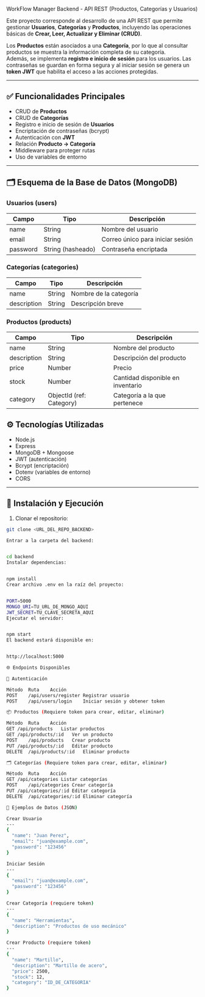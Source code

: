 WorkFlow Manager Backend - API REST (Productos, Categorías y Usuarios)

Este proyecto corresponde al desarrollo de una API REST que permite gestionar **Usuarios**, **Categorías** y **Productos**, incluyendo las operaciones básicas de **Crear, Leer, Actualizar y Eliminar (CRUD)**.

Los **Productos** están asociados a una **Categoría**, por lo que al consultar productos se muestra la información completa de su categoría.  
Además, se implementa **registro e inicio de sesión** para los usuarios. Las contraseñas se guardan en forma segura y al iniciar sesión se genera un **token JWT** que habilita el acceso a las acciones protegidas.

---

## ✅ Funcionalidades Principales

- CRUD de **Productos**
- CRUD de **Categorías**
- Registro e inicio de sesión de **Usuarios**
- Encriptación de contraseñas (bcrypt)
- Autenticación con **JWT**
- Relación **Producto → Categoría**
- Middleware para proteger rutas
- Uso de variables de entorno

---

## 🗂️ Esquema de la Base de Datos (MongoDB)

### Usuarios (users)
| Campo | Tipo | Descripción |
|------|------|-------------|
| name | String | Nombre del usuario |
| email | String | Correo único para iniciar sesión |
| password | String (hasheado) | Contraseña encriptada |

### Categorías (categories)
| Campo | Tipo | Descripción |
|------|------|-------------|
| name | String | Nombre de la categoría |
| description | String | Descripción breve |

### Productos (products)
| Campo | Tipo | Descripción |
|------|------|-------------|
| name | String | Nombre del producto |
| description | String | Descripción del producto |
| price | Number | Precio |
| stock | Number | Cantidad disponible en inventario |
| category | ObjectId (ref: Category) | Categoría a la que pertenece |



## ⚙️ Tecnologías Utilizadas

- Node.js
- Express
- MongoDB + Mongoose
- JWT (autenticación)
- Bcrypt (encriptación)
- Dotenv (variables de entorno)
- CORS

---

## 🔧 Instalación y Ejecución

1) Clonar el repositorio:
```bash
git clone <URL_DEL_REPO_BACKEND>

Entrar a la carpeta del backend:


cd backend
Instalar dependencias:


npm install
Crear archivo .env en la raíz del proyecto:


PORT=5000
MONGO_URI=TU_URL_DE_MONGO_AQUI
JWT_SECRET=TU_CLAVE_SECRETA_AQUI
Ejecutar el servidor:


npm start
El backend estará disponible en:


http://localhost:5000

🌐 Endpoints Disponibles

🔐 Autenticación

Método	Ruta	Acción
POST	/api/users/register	Registrar usuario
POST	/api/users/login	Iniciar sesión y obtener token

📦 Productos (Requiere token para crear, editar, eliminar)

Método	Ruta	Acción
GET	/api/products	Listar productos
GET	/api/products/:id	Ver un producto
POST	/api/products	Crear producto
PUT	/api/products/:id	Editar producto
DELETE	/api/products/:id	Eliminar producto

🗂️ Categorías (Requiere token para crear, editar, eliminar)

Método	Ruta	Acción
GET	/api/categories	Listar categorías
POST	/api/categories	Crear categoría
PUT	/api/categories/:id	Editar categoría
DELETE	/api/categories/:id	Eliminar categoría

📄 Ejemplos de Datos (JSON)

Crear Usuario
---
{
  "name": "Juan Perez",
  "email": "juan@example.com",
  "password": "123456"
}

Iniciar Sesión
---
{
  "email": "juan@example.com",
  "password": "123456"
}

Crear Categoría (requiere token)
---
{
  "name": "Herramientas",
  "description": "Productos de uso mecánico"
}

Crear Producto (requiere token)
---
{
  "name": "Martillo",
  "description": "Martillo de acero",
  "price": 2500,
  "stock": 12,
  "category": "ID_DE_CATEGORIA"
}
